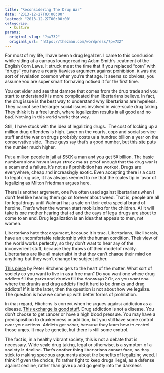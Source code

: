 ```yaml
---
title: "Reconsidering The Drug War"
date: "2013-12-27T00:00:00"
lastmod: "2013-12-27T00:00:00"
categories:
  - Culture
params:
  original_slug: "?p=732"
  original_url: "https://thezman.com/wordpress/?p=732"
---
```


For most of my life, I have been a drug legalizer. I came to this
conclusion while sitting at a campus lounge reading Adam Smith’s
treatment of the English Corn Laws. It struck me at the time that if you
replaced “corn” with “drugs” you have a nearly flawless argument against
prohibition. It was the sort of revelation common when you’re that age.
It seems so obvious, you assume you are super smart for having noticed
it for the first time.

You get older and see that damage that comes from the drug trade and you
start to understand it is more complicated than libertarians believe. In
fact, the drug issue is the best way to understand why libertarians are
hopeless. They cannot see the larger social issues involved in
wide-scale drug taking. They think it is a free lunch, where
legalization results in all good and no bad. Nothing in this world works
that way.

Still, I have stuck with the idea of legalizing drugs.  The cost of
locking up a million drug offenders is high. Layer on the courts, cops
and social service stuff and the war on drugs probably costs us a
hundred billion a year on the conservative side. 
<a href="http://www.drugsense.org/cms/wodclock"
rel="noopener noreferrer" target="_blank">These guys</a> say that’s a
good number, but
<a href="http://www.drugwarfacts.org/cms/Economics#sthash.na3158Bx.dpbs"
rel="noopener noreferrer" target="_blank">this site</a> puts the number
much higher.

Put a million people in jail at $50K a man and you get 50 billion. The
basic numbers alone have always struck me as proof enough that the drug
war is a scam and a failure. It’s not as if prohibition has worked.
Drugs are everywhere, cheap and increasingly exotic. Even accepting
there is a cost to legal drug use, it has always seemed to me that the
scales tip in favor of legalizing as Milton Friedman argues here.

There is another argument, one I’ve often used against libertarians when
I don’t feel like hearing them go on forever about weed. That is, people
are all for legal drugs until Walmart has a sale on their extra special
brand of heroine. That’s when the women start mobilizing for the
children. All it will take is one mother hearing that ad and the days of
legal drugs are about to come to an end. Drug legalization is an idea
that appeals to men, not women.

Libertarians hate that argument, because it is true. Libertarians, like
liberals, have an uncomfortable relationship with the human condition.
Their view of the world works perfectly, so they don’t want to hear any
of the inconvenient stuff, because they throws off their model of
reality. Libertarians are like all materialist in that they can’t change
their mind on anything, but they won’t change the subject either.

[This piece](http://hitchensblog.mailonsunday.co.uk/drugs/) by Peter
Hitchens gets to the heart of the matter. What sort of society do you
want to live in as a free man? Do you want one where drug addicts fill
the parks and drunks fill the doorways? Or, do you want one where the
drunks and drug addicts find it hard to be drunks and drug addicts? If
it is the latter, then the question is not about how we legalize. The
question is how we come up with better forms of prohibition.

In that regard, Hitchens is correct when he argues against addiction as
a disease. [This exchange is good
stuff](http://www.dailymail.co.uk/news/article-2527716/Peter-Hitchens-TV-clash-Matthew-Perry-Why-I-right-challenge-cosseted-Hollywood-stars-demands-drug-addiction-no-real-Chandler-Friends.html).
Drug addiction is not a disease. You don’t choose to get cancer or have
a high blood pressure. You may have a predisposition to drunkenness or
addition, but you still have some control over your actions. Addicts get
sober, because they learn how to control those urges. It may be genetic,
but there is still some control.

The fact is, in a healthy vibrant society, this is not a debate that is
necessary. Wide scale drug taking, legal or otherwise, is a symptom of a
society in decline. That’s another thing libertarians cannot face, so
they stick to making specious arguments about the benefits of legalizing
weed. I think if given the choice, I’d rather fight to keep drugs
illegal, as a defense against decline, rather than give up and go gently
into the darkness.
